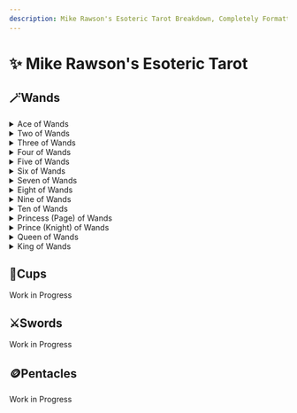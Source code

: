 ```yaml
---
description: Mike Rawson's Esoteric Tarot Breakdown, Completely Formatted
---
```


# ✨ Mike Rawson's Esoteric Tarot

## 🪄Wands

<details>

<summary>Ace of Wands</summary>

## The Ace of Wands

**Wands and Fire:**

Wands represent the element of Fire, the raw energy of existence. They are associated with:

* Willpower
* Power
* Ego
* Development
* Competition
* Self-assertion
* Aggression
* Battle
* Struggles

**Aces as Seeds:**

The Aces represent the elements in their purest form, the root or essence. They are like seeds waiting to germinate and grow into the other cards in the suit.

**Divinatory Meanings:**

The Ace of Wands represents the core essence of Fire: opportunity, creativity, beginnings, and raw power. It can also signify overwhelming energy leading to chaos.

**Waite's Iconography:**

* A living wand with 10 leaves (possibly symbolizing the 10 Sephirah on the Tree of Life)
* Phallic symbolism in the shape of the wand

**Meanings:**

* Power
* Ego
* Willpower
* Strength
* Creation
* Invention
* Excitement
* Sexual desire
* Eagerness for new beginnings

**Astrological Correspondence:**

* One quarter of the skies, Cancer, Leo, Virgo
* Asia

**Qabalah / Golden Dawn:**

* Resides in Kether on the Tree of Atziluth
* Kether (the Absolute) - Sphere of Pluto - pure being, not manifested

**Meaning:**

* The source of all energy in the universe
* Pure potential

**Crowley's Interpretation:**

* Yods forming the Tree of Life - a glyph of Fire's power
* Raw essence of Fire

**Symbolism:**

* Force
* Strength
* Rush
* Vigor
* Natural energy

![](<../.gitbook/assets/image (15).png>)

</details>

<details>

<summary>Two of Wands</summary>

## Two of Wands

**Twos: Duality and Decisions**

Twos represent union, connection, but also duality, contrasting ideas, and the need for decisions.

**Wands and Fire:**

Wands represent the element of Fire, the raw energy of existence. They are associated with:

* Willpower
* Power
* Ego
* Development
* Competition
* Self-assertion
* Aggression
* Battle
* Struggles

**Waite's Iconography:**

A well-dressed man stands on a castle rampart, holding a globe. He's positioned between two Wands.

**Possible Meanings:**

* Dissatisfaction after achievement: Looking beyond what's been achieved, considering new challenges.
* Leaving the known for the unknown: Stepping outside of comfort zones to pursue new ventures.

**Astrological Correspondence:**

* Mars in Aries (Mar 21 – 30): Impulsive, energetic, passionate, or quick-tempered, aggressive, and reckless.

**Qabalah / Golden Dawn:**

* Lord of Dominion. Resides in Chokmah on the Tree of Atziluth.
* Chokmah (Wisdom) - Sphere of Neptune - strong masculine energy.

**Meaning:**

* Balanced, stable strength and dominion.

**Crowley's Interpretation:**

* "Dominion": Will in its purest form, free from egotistical desires.
* Crossed Dorjes with flames: References to Buddhist and Yogic philosophies on selfless action.

**Symbolism:**

* Influence
* Authority
* Power
* Dominion
* Strength
* Harmony
* Boldness
* Courage
* Fierceness
* Generosity
* Ambition

![](<../.gitbook/assets/image (14).png>)

</details>

<details>

<summary>Three of Wands</summary>

## The Three of Wands

**Threes: Full Expression**

Threes represent the complete expression of the suit's energy. They signify a strong, secure, and stable situation.

**Wands and Fire:**

Wands represent the raw energy of existence, the element of Fire. They are associated with:

* Willpower
* Power
* Ego
* Development
* Competition
* Self-assertion
* Aggression
* Battle
* Struggles

**Waite's Iconography:**

A well-dressed man stands confidently between three Wands, gazing out to sea at passing ships.

**Meanings:**

* Material success
* Strength
* Solid foundation
* Established force
* Pride (can be positive or negative)
* Arrogance (negative aspect of pride)

**Astrological Correspondence:**

* Sun in Aries (Mar 31 – Apr 10): Assertive, enterprising, bold, or combative, forceful, and selfish.

**Qabalah / Golden Dawn:**

* Lord of Established Strength. Resides in Binah on the Tree of Atziluth.
* Binah (Understanding) - Sphere of Saturn - strong feminine energy.

**Meaning:**

* Balanced and powerful expression of will

**Crowley's Interpretation:**

* "Virtue": Balanced expression of masculine and feminine energies, resulting in growth.

**Symbolism:**

* Pride
* Arrogance (negative aspect of pride)
* Self-assertion
* Established force
* Strength
* Realization of hopes
* Completion of labors
* Success after struggle
* Nobility

![](<../.gitbook/assets/image (13).png>)

</details>

<details>

<summary>Four of Wands</summary>

## The Four of Wands

**Fours: Structure and Completion**

Fours represent structure, stability, and order. They define the core meaning of the suit's element in a practical sense.

**Wands and Fire:**

Wands represent the raw energy of existence, the element of Fire. They are associated with:

* Willpower
* Power
* Ego
* Development
* Competition
* Self-assertion
* Aggression
* Battle
* Struggles

**Waite's Iconography:**

Four Wands are arranged to form an open structure before a castle. People celebrate or dance in the background.

**Meanings:**

* Harmony
* Marriage
* Solidity
* Optimism
* Love of freedom
* Strong foundation (even in negative readings)

**Astrological Correspondence:**

* Venus in Aries (Apr 11 – 20): Ardent, passionate, persuasive, but also self-centered and lacking empathy.

**Qabalah / Golden Dawn:**

* Lord of Perfected Work. Resides in Chesed on the Tree of Atziluth.
* Chesed (Mercy) - Sphere of Jupiter - strong, associated with law and beginnings of form.

**Meaning:**

* Completion of work
* Harmony of opposing forces (masculine and feminine)

**Crowley's Interpretation:**

* "Completion": Manifestation of will into form, a balanced union of masculine and feminine energies.

**Symbolism:**

* Settlement
* Completion
* Rest after labor
* Subtlety
* Cleverness
* Perfection

![](<../.gitbook/assets/image (12).png>)

</details>

<details>

<summary>Five of Wands</summary>

## The Five of Wands

**Fives: Conflict and Loss**

Fives represent challenges, struggles, and conflict. They often indicate external influences causing disruptions and losses.

**Wands and Fire:**

Wands represent the raw energy of existence, the element of Fire. They are associated with:

* Willpower
* Power
* Ego
* Development
* Competition
* Self-assertion
* Aggression
* Battle
* Struggles

**Waite's Iconography:**

Five young men fight playfully with Wands.

**Meanings:**

* Conflict (not necessarily serious)
* Competition
* Difficulty
* Loss
* Potential for a more serious battle

**Astrological Correspondence:**

* Saturn in Leo (Jul 22 – Aug 1): Authoritative, self-assured, but also frustrated by limitations and potentially resentful of authority.

**Meaning:**

* Quarreling, agitation, and strife.

**Qabalah / Golden Dawn:**

* Lord of Strife. Resides in Geburah on the Tree of Atziluth.
* Geburah (Severity) - Sphere of Mars - strong but unbalanced energy.

**Meaning:**

* Destructive force, necessary for change and purification.

**Crowley's Interpretation:**

* "Strife": Volcanic energy, a clash of opposing forces.

**Symbolism:**

* Quarreling
* Fighting
* Violence
* Boldness
* Cruelty
* Lust
* Desire

![](<../.gitbook/assets/image (11).png>)

</details>

<details>

<summary>Six of Wands</summary>

## The Six of Wands

**Sixes: Recovery and Sharing**

Sixes represent a positive turn after the challenges of the Fives. They indicate communication, success, relationships, and sharing.

**Wands and Fire:**

Wands represent the raw energy of existence, the element of Fire. They are associated with:

* Willpower
* Power
* Ego
* Development
* Competition
* Self-assertion
* Aggression
* Battle
* Struggles

**Waite's Iconography:**

A triumphant man rides on horseback during a victory parade or celebration.

**Meanings:**

* Victory
* Success
* Achievement of goals
* Optimism
* Good news

**Astrological Correspondence:**

* Jupiter in Leo (Aug 2 – Aug 11): Generous, big-hearted, positive, and authoritative.

**Qabalah / Golden Dawn:**

* Lord of Victory. Resides in Tiphareth on the Tree of Atziluth.
* Tiphareth (Beauty) - Sphere of the Sun - strong, balanced manifestation.

**Meaning:**

* Balanced manifestation of will, leading to success.

**Crowley's Interpretation:**

* "Victory": Perfect balance of power, resulting in well-deserved victory.

**Symbolism:**

* Gain
* Victory after strife
* Love
* Pleasure earned through hard work
* Carefulness
* Riches
* Success
* Sociability

![](<../.gitbook/assets/image (10).png>)

</details>

<details>

<summary>Seven of Wands</summary>

## The Seven of Wands

**Sevens: Victories and Challenges**

Sevens represent victories, but also the risks, dangers, and courage required to achieve them.

**Wands and Fire:**

Wands represent the raw energy of existence, the element of Fire. They are associated with:

* Willpower
* Power
* Ego
* Development
* Competition
* Self-assertion
* Aggression
* Battle
* Struggles

**Waite's Iconography:**

A lone figure stands on higher ground, defending himself with a staff against six attackers.

**Meanings:**

* Victory through willpower
* Facing challenges
* Courage
* Perseverance
* Need to defend yourself (may need a less aggressive approach)

**Astrological Correspondence:**

* Mars in Leo (Aug 12 – Aug 22): Dramatic, enthusiastic, ambitious, but also potentially arrogant and domineering.

**Qabalah / Golden Dawn:**

* Netzach (Victory) - Sphere of Venus - can suffer from imbalance and illusion.

**Meaning:**

* Individual courage in the face of opposition.

**Crowley's Interpretation:**

* "Valour": A battle requiring individual bravery, but the outcome is uncertain.

**Symbolism:**

* Opposition
* Courage
* Possible victory through effort

![](<../.gitbook/assets/image (9).png>)

</details>

<details>

<summary>Eight of Wands</summary>

## The Eight of Wands

**Eights: Movement and Change**

Eights represent movement, progress, and change. They can also indicate obstacles or delays to movement.

**Wands and Fire:**

Wands represent the raw energy of existence, the element of Fire. They are associated with:

* Willpower
* Power
* Ego
* Development
* Competition
* Self-assertion
* Aggression
* Battle
* Struggles

**Waite's Iconography:**

Eight staffs fly through the sky.

**Meanings:**

* Movement
* Swift action
* New beginnings
* Change
* Taking action to get what you want
* Unresolved plans (if negative)

**Astrological Correspondence:**

* Mercury in Sagittarius (Nov 23 – Dec 2): Frank, adaptable, but also potentially nervous, unstable, and lacking focus.

**Qabalah / Golden Dawn:**

* Lord of Swiftness. Resides in Hod on the Tree of Atziluth.
* Hod (Splendor) - Sphere of Mercury - represents intellect and communication.

**Meaning:**

* Rapid communication of ideas, but potentially lacking focus.

**Crowley's Interpretation:**

* "Swiftness": Quick and forceful communication, but potentially short-lived.

**Symbolism:**

* Communication
* Messages
* Haste
* Taking action (may be rash action)

![](<../.gitbook/assets/image (8).png>)

</details>

<details>

<summary>Nine of Wands</summary>

## The Nine of Wands

**Nines: Completion and Integration**

Nines represent the completion of a cycle, often achieved through struggle and compromise. They indicate a need for integration and acceptance.

**Wands and Fire:**

Wands represent the raw energy of existence, the element of Fire. They are associated with:

* Willpower
* Power
* Ego
* Development
* Competition
* Self-assertion
* Aggression
* Battle
* Struggles

**Waite's Iconography:**

A man with a bandaged head leans on his staff, looking at eight other staffs.

**Meanings:**

* Defense
* Strength
* Perseverance
* Overcoming challenges
* Recovering from setbacks

**Astrological Correspondence:**

* Moon in Sagittarius (Dec 3 – Dec 12): Sincere, optimistic, idealistic, but also potentially careless and restless.

**Qabalah / Golden Dawn:**

* Lord of Great Strength. Resides in Yesod on the Tree of Atziluth.
* Yesod (Foundation) - Sphere of the Moon - stable and supportive.

**Meaning:**

* Strength and resilience, but acknowledging the cost of achievement.

**Crowley's Interpretation:**

* "Strength": Powerful, but adaptable defense in the face of challenges.

**Symbolism:**

* Defense
* Strength
* Perseverance
* Overcoming adversity

![](<../.gitbook/assets/image (7).png>)

</details>

<details>

<summary>Ten of Wands</summary>

## The Ten of Wands

**Tens: Completion and Culmination**

Tens represent culmination, achievement, and the need to go beyond the present situation. They can also indicate abundance or overindulgence.

**Wands and Fire:**

Wands represent the raw energy of existence, the element of Fire. They are associated with:

* Willpower
* Power
* Ego
* Development
* Competition
* Self-assertion
* Aggression
* Battle
* Struggles

**Waite's Iconography:**

A man carries ten staffs with difficulty.

**Meanings:**

* Burden
* Overwork
* Feeling overwhelmed
* Difficulty letting go
* Need to delegate or reassess

**Astrological Correspondence:**

* Saturn in Sagittarius (Dec 13 – Dec 21): A difficult and restrictive combination, indicating a clash of ambitions and limitations.

**Qabalah / Golden Dawn:**

* Lord of Oppression. Resides in Malkuth on the Tree of Atziluth.
* Malkuth (The Kingdom) - Sphere of Saturn - the material world.

**Meaning:**

* Oppressive and destructive use of force.

**Crowley's Interpretation:**

* "Oppression": Blind and destructive force used for selfish ends.

**Symbolism:**

* Burden
* Overwork
* Feeling overwhelmed
* Stagnation
* Unhealthy attachment to achievement

![](<../.gitbook/assets/image (6).png>)

</details>

<details>

<summary>Princess (Page) of Wands</summary>

## The Princess of Wands

**Fire Manifested**

The Princess of Wands embodies fiery energy grounded in the material world. She represents creativity, passion, and a strong will.

**Fire and Earth**

In Tarot, Wands represent fire, the element of raw energy and passion. The Princesses represent the earth element, signifying manifestation and grounding of ideas in the real world. The Princess of Wands is the fire of creativity taking physical form.

**Crowley's Interpretation:**

* "The Dance of the Virgin Priestess of the Lords of Fire": Fiercely independent, creative, and energetic. Can be vengeful and theatrical if poorly dignified.

**Symbolism:**

* Creativity
* Passion
* Strong will
* Taking action
* Manifestation

**Astrological Correspondence:**

* Rulers Cancer, Leo, and Virgo (depending on the system used).

**Qabalah / Golden Dawn:**

* Malkuth (The Kingdom) - the Sphere of Earth, the material world.

**Divinatory Meanings:**

* A new project or relationship
* Taking action to make your dreams a reality
* A surge of creativity
* A message or information
* A young woman with fiery energy (fire-colored hair, blue eyes)

![](<../.gitbook/assets/image (5).png>)

</details>

<details>

<summary>Prince (Knight) of Wands</summary>

## The Prince of Wands

**Air Fueled by Fire**

The Prince of Wands embodies the qualities of air (ideas and communication) combined with the fiery energy of passion and action. He is enthusiastic, adventurous, and a natural leader.

**Fire and Air**

* Wands represent fire, the element of raw energy and drive.
* Princes represent air, the element of intellect, communication, and movement.

The Prince of Wands is a combination of these two elements. He has the fire to take action and the air to think creatively and strategically.

**Crowley's Interpretation:**

* "He is Air of Fire, which produces expansion and speed." He is energetic, enthusiastic, and a natural leader. Can be impulsive or boastful if poorly dignified.

**Symbolism:**

* Enthusiasm
* Action
* Leadership
* Communication
* Adventure
* Travel

**Astrological Correspondence:**

* Cancer-Leo cusp (depending on the system used). This is a blend of water (emotion) and fire (passion).

**Qabalah / Golden Dawn:**

* Tiphareth (Beauty) - Sphere of the Sun - represents balance and harmony.

**Divinatory Meanings:**

* Taking action on an idea
* A journey or adventure
* Strong communication skills
* A young man with light hair and blue or gray eyes (fire+air coloring)
* Can also represent boasting or impulsiveness

![](<../.gitbook/assets/image (4).png>)

</details>

<details>

<summary>Queen of Wands</summary>

## Queen of Wands

**Wands and Fire:**

Wands represent the element of Fire, the energy of existence. They are associated with:

* Willpower
* Power
* Ego
* Development
* Competition
* Self-assertion
* Aggression
* Battle
* Struggles

**Queens and Water:**

Queens represent the element of Water, indicating:

* Love
* Passivity
* Formlessness
* Emotions
* Creativity
* Deception

**Crowley's Interpretation:**

The Queen of Wands sits enthroned above steady flames. She holds a fiery wand in one hand and rests the other on a leopard's head, symbolizing her control over fierce fire.

**Crowley wrote:**

She is Water of Fire – The fluidity and colour of Fire. An attractive power, liked, kind and generous when not opposed. Immense capacity for friendship and love, but on her initiative. An image of supreme feminine strength and nobility, but this is something of a façade. She can also be easily deceived and is quick to take offence.

**Divinatory Meanings:**

The Queen of Wands represents adaptability, a steady force, and powerful femininity. However, she can also be prideful, stubborn, and vengeful. These qualities can also apply to a situation if no specific person is indicated.

**Astrological Correspondence:**

* She rules 20° Pisces to 20° Aries (Mar 11 – Apr 10)
* Corresponds to 10 Cups, 2 Wands, 3 Wands
* Mostly Cardinal Fire, but partly Mutable Water
* Last Decan of Pisces - first two Decans of Aries

**Qabalah / Golden Dawn:**

* Resides in Binah (3) on the Tree of Atziluth
* Binah (Understanding) - Sphere of Saturn - very strong, the supreme female concept

**Waite's Iconography:**

* Queen sits on a throne holding a staff (Wand) and a sunflower
* Lions symbolize Fire energy
* Sunflower references Fire and life
* Black cat at her feet
* 10 leaves on the staff potentially represent the 10 Sephirah on the Tree of Life

**Divinatory Meanings (Physical Appearance):**

* Woman with red or gold hair and blue or brown eyes

![](<../.gitbook/assets/image (133).png>)

</details>

<details>

<summary>King of Wands</summary>

## King of Wands

**Kings** represent authoritative figures and embody the element of Fire, the energy of existence. Fire is not passive and can be destructive. It's associated with:

* Willpower
* Power
* Ego
* Development
* Competition
* Self-assertion
* Aggression
* Battle
* Struggles

**Crowley's Interpretation:**

A dynamic, forceful card depicting a black horse leaping through flames (Moorish/Arabian). The King's armor signifies the qualities of the elements battling for us in life. He holds the same wand as the Ace, symbolizing him as the driving force of Fire energy.

**Crowley wrote:**

He is Fire of Fire. He is active, generous, fierce, sudden and impetuous. Ill dignified he is evil minded, cruel, bigoted and brutal. In either case he is ill-fitted to carry out his actions, if he fails at his first attempt he has no more resource. He wins spectacularly or fails spectacularly. A warning to be careful of untimely action and the need to remain cool and resolute.

**Divinatory Meanings:**

The King of Wands represents mature power used wisely. He is a strong, honest, passionate, strong-minded, reliable leader who can inspire others. However, he can also be impatient, intolerant (acting hastily), or good but severe. These qualities can also apply to a situation if no specific person is indicated.

**Astrological Correspondence:**

* He rules 20° Scorpio to 20° Sagittarius (Nov 13-Dec 12)
* Corresponds to 7 Cups, 8 Wands, 9 Wands
* Mostly Mutable Fire with some Fixed Water elements
* Last Decan of Scorpio - first two Decans of Sagittarius

**Qabalah / Golden Dawn:**

* Resides in Chokmah on the Tree of Atziluth
* Ruled by Neptune, very strong, the supreme male concept
* Chokmah (Wisdom) - Sphere of Neptune - very strong - the supreme male concept

**Waite's Iconography:**

* King sits on a throne holding a staff (Wand)
* 10 leaves on the staff potentially represent the 10 Sephirah on the Tree of Life
* Fire salamanders depicted on the ground, cloak, and throne
* Lions (Leo, the Fire sign) on the throne and chain
* Fire salamanders biting their tails forming a circle (eternity)
* Crown indicates flames
* Serpents behind and on robe refer to Chokmah

**Divinatory Meanings (Physical Appearance):**

* Man with blond or red hair and blue or hazel eyes

![](<../.gitbook/assets/image (131).png>)![](<../.gitbook/assets/image (132).png>)

</details>

## 🍵Cups

Work in Progress

## ⚔️Swords

Work in Progress

## 🪙Pentacles

Work in Progress
